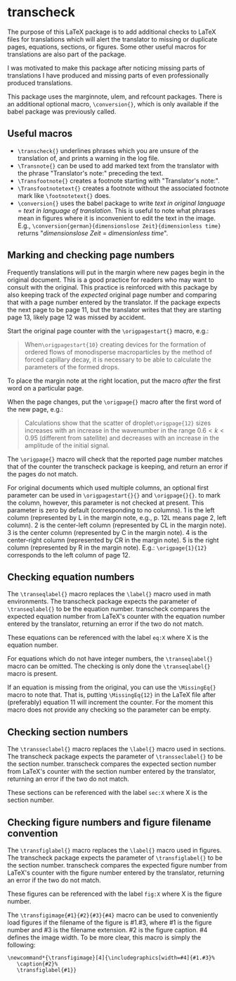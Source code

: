 # transcheck

The purpose of this LaTeX package is to add additional checks to LaTeX files for translations which will alert the translator to missing or duplicate pages, equations, sections, or figures. Some other useful macros for translations are also part of the package.

I was motivated to make this package after noticing missing parts of translations I have produced and missing parts of even professionally produced translations.

This package uses the marginnote, ulem, and refcount packages. There is an additional optional macro, `\conversion{}`, which is only available if the babel package was previously called.

## Useful macros

- `\transcheck{}` underlines phrases which you are unsure of the translation of, and prints a warning in the log file.
- `\Transnote{}` can be used to add marked text from the translator with the phrase "Translator's note:" preceding the text.
- `\Transfootnote{}` creates a footnote starting with "Translator's note:".
- `\Transfootnotetext{}` creates a footnote without the associated footnote mark like `\footnotetext{}` does.
- `\conversion{}` uses the babel package to write *text in original language* = *text in language of translation*. This is useful to note what phrases mean in figures where it is inconvenient to edit the text in the image. E.g., `\conversion{german}{dimensionslose Zeit}{dimensionless time}` returns "*dimensionslose Zeit* = *dimensionless time*".

## Marking and checking page numbers

Frequently translations will put in the margin where new pages begin in the original document. This is a good practice for readers who may want to consult with the original. This practice is reinforced with this package by also keeping track of the *expected* original page number and comparing that with a page number entered by the translator. If the package expects the next page to be page 11, but the translator writes that they are starting page 13, likely page 12 was missed by accident.

Start the original page counter with the `\origpagestart{}` macro, e.g.:

> When`\origpagestart{10}` creating devices for the formation of ordered flows of monodisperse macroparticles by the method of forced capillary decay, it is necessary to be able to calculate the parameters of the formed drops.

To place the margin note at the right location, put the macro *after* the first word on a particular page.

When the page changes, put the `\origpage{}` macro after the first word of the new page, e.g.:

> Calculations show that the scatter of droplet`\origpage{12}` sizes increases with an increase in the wavenumber in the range $0.6 < k < 0.95$ (different from satellite) and decreases with an increase in the amplitude of the initial signal.

The `\origpage{}` macro will check that the reported page number matches that of the counter the transcheck package is keeping, and return an error if the pages do not match.

For original documents which used multiple columns, an optional first parameter can be used in `\origpagestart{}{}` and `\origpage{}{}`. to mark the column, however, this parameter is not checked at present. This parameter is zero by default (corresponding to no columns). 1 is the left column (represented by L in the margin note, e.g., p. 12L means page 2, left column). 2 is the center-left column (represented by CL in the margin note). 3 is the center column (represented by C in the margin note). 4 is the center-right column (represented by CR in the margin note). 5 is the right column (represented by R in the margin note). E.g.: `\origpage{1}{12}` corresponds to the left column of page 12.

## Checking equation numbers

The `\transeqlabel{}` macro replaces the `\label{}` macro used in math environments. The transcheck package expects the parameter of `\transeqlabel{}` to be the equation number. transcheck compares the expected equation number from LaTeX's counter with the equation number entered by the translator, returning an error if the two do not match.

These equations can be referenced with the label `eq:X` where X is the equation number.

For equations which do not have integer numbers, the `\transeqlabel{}` macro can be omitted. The checking is only done the `\transeqlabel{}` macro is present.

If an equation is missing from the original, you can use the `\MissingEq{}` macro to note that. That is, putting `\MissingEq{12}` in the LaTeX file after (preferably) equation 11 will increment the counter. For the moment this macro does not provide any checking so the parameter can be empty.

## Checking section numbers

The `\transseclabel{}` macro replaces the `\label{}` macro used in sections. The transcheck package expects the parameter of `\transseclabel{}` to be the section number. transcheck compares the expected section number from LaTeX's counter with the section number entered by the translator, returning an error if the two do not match.

These sections can be referenced with the label `sec:X` where X is the section number.

## Checking figure numbers and figure filename convention

The `\transfiglabel{}` macro replaces the `\label{}` macro used in figures. The transcheck package expects the parameter of `\transfiglabel{}` to be the section number. transcheck compares the expected figure number from LaTeX's counter with the figure number entered by the translator, returning an error if the two do not match.

These figures can be referenced with the label `fig:X` where X is the figure number.

The `\transfigimage{#1}{#2}{#3}{#4}` macro can be used to conveniently load figures if the filename of the figure is #1.#3, where #1 is the figure number and #3 is the filename extension. #2 is the figure caption. #4 defines the image width. To be more clear, this macro is simply the following:

```
\newcommand*{\transfigimage}[4]{\includegraphics[width=#4]{#1.#3}%
   \caption{#2}%
   \transfiglabel{#1}}
```
